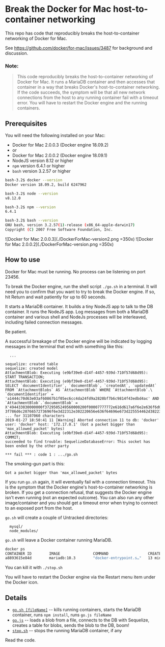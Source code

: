 # Break the Docker for Mac host-to-container networking

This repo has code that reproducibly breaks the host-to-container networking of Docker for Mac.

See https://github.com/docker/for-mac/issues/3487 for background and discussion.

### Note:
> This code reproducibly breaks the host-to-container networking of Docker for Mac.
It runs a MariaDB container and then accesses that container in a way that breaks Docker's host-to-container networking.
If the code succeeds, the symptom will be that all new network connections from the host to any running container fail with a timeout error.
You will have to restart the Docker engine and the running containers.

## Prerequisites

You will need the following installed on your Mac:
* Docker for Mac 2.0.0.3 (Docker engine 18.09.2)
* or
* Docker for Mac 2.0.0.2 (Docker engine 18.09.1)
* NodeJS version 8.12 or higher
* `npm` version 6.4.1 or higher
* `bash` version 3.2.57 or higher

```bash
bash-3.2$ docker --version
Docker version 18.09.2, build 6247962

bash-3.2$ node --version
v8.12.0

bash-3.2$ npm --version
6.4.1

bash-3.2$ bash --version
GNU bash, version 3.2.57(1)-release (x86_64-apple-darwin17)
Copyright (C) 2007 Free Software Foundation, Inc.
```
![Docker for Mac 2.0.0.3](./DockerForMac-version2.png =350x)
![Docker for Mac 2.0.0.2](./DockerForMac-version.png =350x)

## How to use

Docker for Mac must be running.
No process can be listening on port 23456.

To break the Docker engine, run the shell script `./go.sh` in a terminal.
It will need you to confirm that you want to try to break the Docker engine.
If so, hit Return and wait patiently for up to 60 seconds.

It starts a MariaDB container.
It builds a tiny NodeJS app to talk to the DB container.
It runs the NodeJS app.
Log messages from both a MariaDB container and various shell and NodeJs processes will be interleaved, including failed connection messages.

Be patient.

A successful breakage of the Docker engine will be indicated by logging messages in the terminal that end with something like this:
```
  ...

sequelize: created table
sequelize: created model
AttachmentBlob: Executing (e9bf39e0-d14f-4457-939d-710f57d68d95): START TRANSACTION;
AttachmentBlob: Executing (e9bf39e0-d14f-4457-939d-710f57d68d95): SELECT `documentIdentifier`, `documentBlob`, `createdAt`, `updatedAt` FROM `AttachmentBlobs` AS `AttachmentBlob` WHERE `AttachmentBlob`.\
`documentIdentifier` = 'a1444c70d63e03af60867b1f05ec6cc4da24fd9a2820bf7b6c9814f43edbd4ac' AND `AttachmentBlob`.`documentBlob` = X'494433030000000f3729505249560000200f00007777772e616d617a6f6e2e636f6d003c\
3f786d6c2076657273696f6e3d22312e302220656e636f64696e673d225554462d38223f3e0a3c756974733a5549545320786d6c6e733a7873693d226874 ... for 31107060 characters
2019-01-27 18:50:41 11 [Warning] Aborted connection 11 to db: 'docker' user: 'docker' host: '172.17.0.1' (Got a packet bigger than 'max_allowed_packet' bytes)
AttachmentBlob: Executing (e9bf39e0-d14f-4457-939d-710f57d68d95): COMMIT;
succeeded to find trouble: SequelizeDatabaseError: This socket has been ended by the other party

*** fail *** : code 1 : .../go.sh
```
The smoking-gun part is this:
```
Got a packet bigger than 'max_allowed_packet' bytes
```

If you run `go.sh` again, it will eventually fail with a connection timeout.
This is the symptom that the Docker engine's host-to-container networking is broken.
If you get a connection refusal, that suggests the Docker engine isn't even running (not an expected outcome).
You can also run any other image/container and you should get a timeout error when trying to connect to an exposed port from the host.


`go.sh` will create a couple of Untracked directories:
```
  mysql/
  node_modules/
```

`go.sh` will leave a Docker container running MariaDB.
```bash
docker ps
CONTAINER ID        IMAGE               COMMAND                  CREATED             STATUS              PORTS                    NAMES
a8893615e84d        mariadb:10.3        "docker-entrypoint.s…"   13 minutes ago      Up 13 minutes       0.0.0.0:23456->3306/tcp   dockerbug
```
You can kill it with `./stop.sh`


You will have to restart the Docker engine via the Restart menu item under the Docker icon.

## Details

* [`go.sh [fileName]`](./go.sh) -- kills running containers, starts the MariaDB container, runs `npm install`, runs `go.js fileName`
* [`go.js`](./go.js) -- loads a blob from a file, connects to the DB with Sequelize, creates a table for blobs, sends the blob to the DB, boom!
* [`stop.sh`](./stop.sh) -- stops the running MariaDB container, if any

Read the code.

